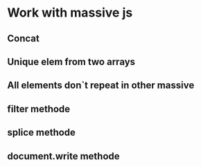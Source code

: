 # Work with massive js
## Concat
## Unique elem from two arrays
## All elements don`t repeat in other massive
## filter methode
## splice methode
## document.write methode